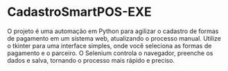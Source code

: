 # CadastroSmartPOS-EXE
O projeto é uma automação em Python para agilizar o cadastro de formas de pagamento em um sistema web, atualizando o processo manual. Utilize o tkinter para uma interface simples, onde você seleciona as formas de pagamento e o parceiro. O Selenium controla o navegador, preenche os dados e salva, tornando o processo mais rápido e preciso.
